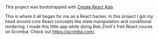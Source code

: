 This project was bootstrapped with [Create React App](https://github.com/facebook/create-react-app).

This is where it all began for me as a React hacker.
In this project I got my head around core React concepts like state manipulation and conditional rendering.
I made this little app while doing Bob Ziroll's free React course on Scrimba. Check out https://scrimba.com/.
